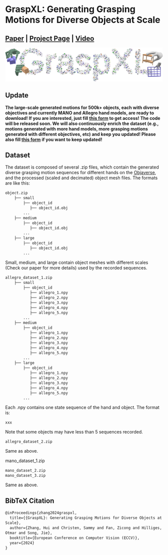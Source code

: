 # GraspXL: Generating Grasping Motions for Diverse Objects at Scale

## [Paper](https://arxiv.org/pdf/2403.19649.pdf) | [Project Page](https://eth-ait.github.io/graspxl/) | [Video](https://youtu.be/z7axE9F7d6s)

<img src="/tease_more.jpg" /> 

## Update
**The large-scale generated motions for 500k+ objects, each with diverse objectives and currently MANO and Allegro hand models, are ready to download! If you are interested, just fill [this form](https://forms.gle/dNwaGvtb4ppi1HZt5) to get access! The code will be released soon. We will also continuously enrich the dataset (e.g., motions generated with more hand models, more grasping motions generated with different objectives, etc) and keep you updated! Please also fill [this form](https://forms.gle/dNwaGvtb4ppi1HZt5) if you want to keep updated!**

## Dataset
The dataset is composed of several .zip files, which contain the generated diverse grasping motion sequences for different hands on the [Objaverse](https://objaverse.allenai.org/), and the processed (scaled and decimated) object mesh files. The formats are like this:

```
object.zip
    ├── small
        ├── object_id
           ├── object_id.obj
        ...
    ├── medium
        ├── object_id
           ├── object_id.obj
        ...
    ├── large
        ├── object_id
           ├── object_id.obj
        ...
```
Small, medium, and large contain object meshes with different scales (Check our paper for more details) used by the recorded sequences. 
```
allegro_dataset_1.zip
    ├── small
        ├── object_id
           ├── allegro_1.npy
           ├── allegro_2.npy
           ├── allegro_3.npy
           ├── allegro_4.npy
           ├── allegro_5.npy
        ...
    ├── medium
        ├── object_id
           ├── allegro_1.npy
           ├── allegro_2.npy
           ├── allegro_3.npy
           ├── allegro_4.npy
           ├── allegro_5.npy
        ...
    ├── large
        ├── object_id
           ├── allegro_1.npy
           ├── allegro_2.npy
           ├── allegro_3.npy
           ├── allegro_4.npy
           ├── allegro_5.npy
        ...
```
Each .npy contains one state sequence of the hand and object. The format is:
```
xxx
```
Note that some objects may have less than 5 sequences recorded.

```
allegro_dataset_2.zip
```
Same as above.

mano_dataset_1.zip

```
mano_dataset_2.zip
mano_dataset_3.zip
```
Same as above.

## BibTeX Citation
```
@inProceedings{zhang2024graspxl,
  title={{GraspXL}: Generating Grasping Motions for Diverse Objects at Scale},
  author={Zhang, Hui and Christen, Sammy and Fan, Zicong and Hilliges, Otmar and Song, Jie},
  booktitle={European Conference on Computer Vision (ECCV)},
  year={2024}
}
```
